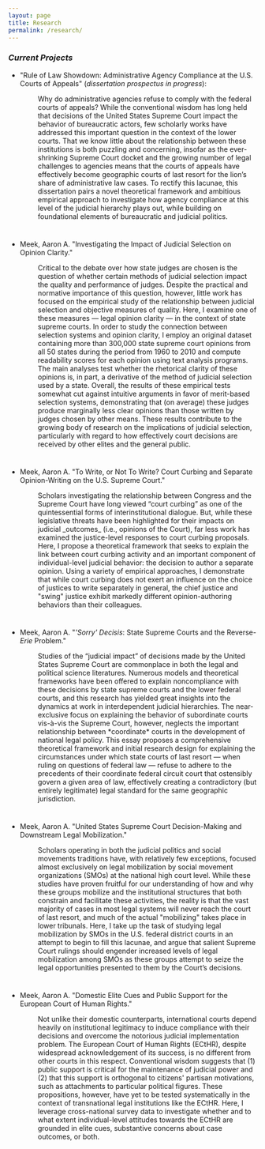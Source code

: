 ```yaml
---
layout: page
title: Research
permalink: /research/
---
```


### *Current Projects*

* "Rule of Law Showdown: Administrative Agency Compliance at the U.S. Courts of Appeals" (_dissertation prospectus in progress_):

<div style="padding-left: 60px; padding-bottom: 25px;">
Why do administrative agencies refuse to comply with the federal courts of appeals? While the conventional wisdom has long held that decisions of the United States Supreme Court impact the behavior of bureaucratic actors, few scholarly works have addressed this important question in the context of the lower courts. That we know little about the relationship between these institutions is both puzzling and concerning, insofar as the ever-shrinking Supreme Court docket and the growing number of legal challenges to agencies means that the courts of appeals have effectively become geographic courts of last resort for the lion’s share of administrative law cases. To rectify this lacunae, this dissertation pairs a novel theoretical framework and ambitious empirical approach to investigate how agency compliance at this level of the judicial hierarchy plays out, while building on foundational elements of bureaucratic and judicial politics.
</div>

* Meek, Aaron A. "Investigating the Impact of Judicial Selection on Opinion Clarity."

<div style="padding-left: 60px; padding-bottom: 25px;">
Critical to the debate over how state judges are chosen is the question of whether certain methods of judicial selection impact the quality and performance of judges. Despite the practical and normative importance of this question, however, little work has focused on the empirical study of the relationship between judicial selection and objective measures of quality. Here, I examine one of these measures — legal opinion clarity — in the context of state supreme courts. In order to study the connection between selection systems and opinion clarity, I employ an original dataset containing more than 300,000 state supreme court opinions from all 50 states during the period from 1960 to 2010 and compute readability scores for each opinion using text analysis programs. The main analyses test whether the rhetorical clarity of these opinions is, in part, a derivative of the method of judicial selection used by a state. Overall, the results of these empirical tests somewhat cut against intuitive arguments in favor of merit-based selection systems, demonstrating that (on average) these judges produce marginally less clear opinions than those written by judges chosen by other means. These results contribute to the growing body of research on the implications of judicial selection, particularly with regard to how effectively court decisions are received by other elites and the general public.
</div>

* Meek, Aaron A. "To Write, or Not To Write? Court Curbing and Separate Opinion-Writing on the U.S. Supreme Court."

<div style="padding-left: 60px; padding-bottom: 25px;">
Scholars investigating the relationship between Congress and the Supreme Court have long viewed “court curbing” as one of the quintessential forms of interinstitutional dialogue. But, while these legislative threats have been highlighted for their impacts on judicial _outcomes_ (i.e., opinions of the Court), far less work has examined the justice-level responses to court curbing proposals. Here, I propose a theoretical framework that seeks to explain the link between court curbing activity and an important component of individual-level judicial behavior: the decision to author a separate opinion. Using a variety of empirical approaches, I demonstrate that while court curbing does not exert an influence on the choice of justices to write separately in general, the chief justice and "swing" justice exhibit markedly different opinion-authoring behaviors than their colleagues.
</div>

* Meek, Aaron A. "*'Sorry' Decisis*: State Supreme Courts and the Reverse-*Erie* Problem."

<div style="padding-left: 60px; padding-bottom: 25px;">
Studies of the “judicial impact” of decisions made by the United States Supreme Court are commonplace in both the legal and political science literatures. Numerous models and theoretical frameworks have been offered to explain noncompliance with these decisions by state supreme courts and the lower federal courts, and this research has yielded great insights into the dynamics at work in interdependent judicial hierarchies. The near-exclusive focus on explaining the behavior of subordinate courts vis-à-vis the Supreme Court, however, neglects the important relationship between *coordinate* courts in the development of national legal policy. This essay proposes a comprehensive theoretical framework and initial research design for explaining the circumstances under which state courts of last resort — when ruling on questions of federal law — refuse to adhere to the precedents of their coordinate federal circuit court that ostensibly govern a given area of law, effectively creating a contradictory (but entirely legitimate) legal standard for the same geographic jurisdiction.
</div>

* Meek, Aaron A. "United States Supreme Court Decision-Making and Downstream Legal Mobilization."

<div style="padding-left: 60px; padding-bottom: 25px;">
Scholars operating in both the judicial politics and social movements traditions have, with relatively few exceptions, focused almost exclusively on legal mobilization by social movement organizations (SMOs) at the national high court level. While these studies have proven fruitful for our understanding of how and why these groups mobilize and the institutional structures that both constrain and facilitate these activities, the reality is that the vast majority of cases in most legal systems will never reach the court of last resort, and much of the actual "mobilizing" takes place in lower tribunals. Here, I take up the task of studying legal mobilization by SMOs in the U.S. federal district courts in an attempt to begin to fill this lacunae, and argue that salient Supreme Court rulings should engender increased levels of legal mobilization among SMOs as these groups attempt to seize the legal opportunities presented to them by the Court’s decisions.
</div>

* Meek, Aaron A. "Domestic Elite Cues and Public Support for the European Court of Human Rights."

<div style="padding-left: 60px; padding-bottom: 25px;">
Not unlike their domestic counterparts, international courts depend heavily on institutional legitimacy to induce compliance with their decisions and overcome the notorious judicial implementation problem. The European Court of Human Rights (ECtHR), despite widespread acknowledgement of its success, is no different from other courts in this respect. Conventional wisdom suggests that (1) public support is critical for the maintenance of judicial power and (2) that this support is orthogonal to citizens' partisan motivations, such as attachments to particular political figures. These propositions, however, have yet to be tested systematically in the context of transnational legal institutions like the ECtHR. Here, I leverage cross-national survey data to investigate whether and to what extent individual-level attitudes towards the ECtHR are grounded in elite cues, substantive concerns about case outcomes, or both.
</div>
